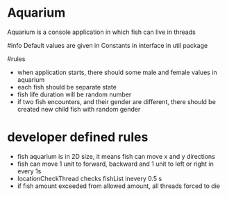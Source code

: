 # Aquarium
Aquarium is a console application in which fish can live in threads

#info
Default values are given in Constants in interface in util package

#rules
- when application starts, there should some male and female values in aquarium
- each fish should be separate state
- fish life duration will be random number
- if two fish encounters, and their gender are different, there should be created new child fish with random gender

# developer defined rules
- fish aquarium is in 2D size, it means fish can move x and y directions
- fish can move 1 unit to forward, backward and 1 unit to left or right in every 1s
- locationCheckThread checks fishList inevery 0.5 s
- if fish amount exceeded from allowed amount, all threads forced to die
